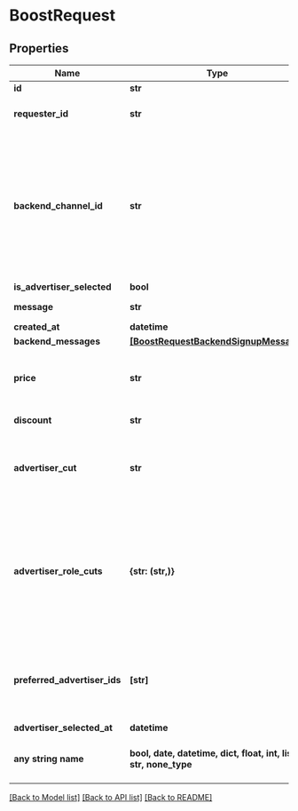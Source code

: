 # BoostRequest


## Properties
Name | Type | Description | Notes
------------ | ------------- | ------------- | -------------
**id** | **str** |  | 
**requester_id** | **str** | Discord user id of the request of the boost request. | 
**backend_channel_id** | **str** | Discord channel id to post the boost request signup message in. If exactly one preferred advertiser is set, the message will go to the preferred advertiser&#39;s DMs instead. If the preferred advertiser is then removed, the boost request will be reposted in this channel. | 
**is_advertiser_selected** | **bool** |  | 
**message** | **str** | What is being requested | 
**created_at** | **datetime** |  | 
**backend_messages** | [**[BoostRequestBackendSignupMessage]**](BoostRequestBackendSignupMessage.md) |  | [optional] 
**price** | **str** | Price of the boost request in copper. This is a 64 bit integer represented as a string. | [optional] 
**discount** | **str** | Discount in copper on the boost. | [optional] 
**advertiser_cut** | **str** | Advertiser&#39;s cut for the boost request in copper. This is a 64 bit integer represented as a string. | [optional] 
**advertiser_role_cuts** | **{str: (str,)}** | Keys are role ids, values are cuts. If an advertiser has more than one listed role, the role with the highest cut will be used. If the advertiser has none of the provided roles, the cut will fall back to advertiserCut if that was provided. | [optional] 
**preferred_advertiser_ids** | **[str]** | If preferredAdvertiserIds is defined, only advertisers listed here will be eligible to accept the boost request. | [optional] 
**advertiser_selected_at** | **datetime** |  | [optional] 
**any string name** | **bool, date, datetime, dict, float, int, list, str, none_type** | any string name can be used but the value must be the correct type | [optional]

[[Back to Model list]](../README.md#documentation-for-models) [[Back to API list]](../README.md#documentation-for-api-endpoints) [[Back to README]](../README.md)



